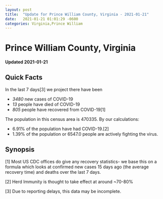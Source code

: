 ```yaml
---
layout: post
title:  "Update for Prince William County, Virginia - 2021-01-21"
date:   2021-01-21 01:01:29 -0600
categories: Virginia,Prince William
---
```


# Prince William County, Virginia
#### Updated 2021-01-21

## Quick Facts

In the last 7 days[3] we project there have been
- *3480* new cases of COVID-19
- *13* people have died of COVID-19
- *805* people have recovered from COVID-19[1]

The population in this census area is 470335. By our calculations:
- 6.91% of the population have had COVID-19.[2]
- 1.39% of the population or 6547.0 people are actively fighting the virus.

## Synopsis




[1] Most US CDC offices do give any recovery statistics- we base this on a formula which looks at confirmed new cases
15 days ago (the average recovery time) and deaths over the last 7 days.

[2] Herd Immunity is thought to take effect at around ~70-80%

[3] Due to reporting delays, this data may be incomplete.
 
    